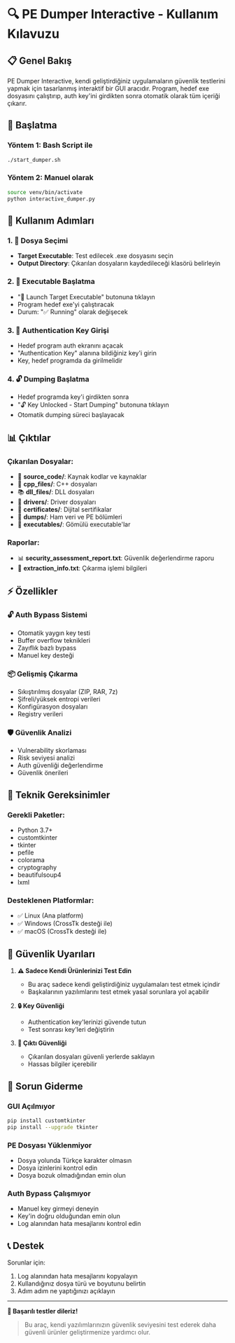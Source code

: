 # 🔍 PE Dumper Interactive - Kullanım Kılavuzu

## 📋 Genel Bakış

PE Dumper Interactive, kendi geliştirdiğiniz uygulamaların güvenlik testlerini yapmak için tasarlanmış interaktif bir GUI aracıdır. Program, hedef exe dosyasını çalıştırıp, auth key'ini girdikten sonra otomatik olarak tüm içeriği çıkarır.

## 🚀 Başlatma

### Yöntem 1: Bash Script ile
```bash
./start_dumper.sh
```

### Yöntem 2: Manuel olarak
```bash
source venv/bin/activate
python interactive_dumper.py
```

## 📝 Kullanım Adımları

### 1. 📁 Dosya Seçimi
- **Target Executable**: Test edilecek .exe dosyasını seçin
- **Output Directory**: Çıkarılan dosyaların kaydedileceği klasörü belirleyin

### 2. 🚀 Executable Başlatma
- "🚀 Launch Target Executable" butonuna tıklayın
- Program hedef exe'yi çalıştıracak
- Durum: "✅ Running" olarak değişecek

### 3. 🔑 Authentication Key Girişi
- Hedef program auth ekranını açacak
- "Authentication Key" alanına bildiğiniz key'i girin
- Key, hedef programda da girilmelidir

### 4. 🔓 Dumping Başlatma
- Hedef programda key'i girdikten sonra
- "🔓 Key Unlocked - Start Dumping" butonuna tıklayın
- Otomatik dumping süreci başlayacak

## 📊 Çıktılar

### Çıkarılan Dosyalar:
- 📄 **source_code/**: Kaynak kodlar ve kaynaklar
- 🔧 **cpp_files/**: C++ dosyaları
- 📚 **dll_files/**: DLL dosyaları
- 🔧 **drivers/**: Driver dosyaları
- 📜 **certificates/**: Dijital sertifikalar
- 💾 **dumps/**: Ham veri ve PE bölümleri
- 🏃 **executables/**: Gömülü executable'lar

### Raporlar:
- 📊 **security_assessment_report.txt**: Güvenlik değerlendirme raporu
- 📝 **extraction_info.txt**: Çıkarma işlemi bilgileri

## ⚡ Özellikler

### 🔓 Auth Bypass Sistemi
- Otomatik yaygın key testi
- Buffer overflow teknikleri
- Zayıflık bazlı bypass
- Manuel key desteği

### 📦 Gelişmiş Çıkarma
- Sıkıştırılmış dosyalar (ZIP, RAR, 7z)
- Şifreli/yüksek entropi verileri
- Konfigürasyon dosyaları
- Registry verileri

### 🛡️ Güvenlik Analizi
- Vulnerability skorlaması
- Risk seviyesi analizi
- Auth güvenliği değerlendirme
- Güvenlik önerileri

## 🔧 Teknik Gereksinimler

### Gerekli Paketler:
- Python 3.7+
- customtkinter
- tkinter
- pefile
- colorama
- cryptography
- beautifulsoup4
- lxml

### Desteklenen Platformlar:
- ✅ Linux (Ana platform)
- ✅ Windows (CrossTk desteği ile)
- ✅ macOS (CrossTk desteği ile)

## 🚨 Güvenlik Uyarıları

1. **⚠️ Sadece Kendi Ürünlerinizi Test Edin**
   - Bu araç sadece kendi geliştirdiğiniz uygulamaları test etmek içindir
   - Başkalarının yazılımlarını test etmek yasal sorunlara yol açabilir

2. **🔒 Key Güvenliği**
   - Authentication key'lerinizi güvende tutun
   - Test sonrası key'leri değiştirin

3. **📁 Çıktı Güvenliği**
   - Çıkarılan dosyaları güvenli yerlerde saklayın
   - Hassas bilgiler içerebilir

## 🐛 Sorun Giderme

### GUI Açılmıyor
```bash
pip install customtkinter
pip install --upgrade tkinter
```

### PE Dosyası Yüklenmiyor
- Dosya yolunda Türkçe karakter olmasın
- Dosya izinlerini kontrol edin
- Dosya bozuk olmadığından emin olun

### Auth Bypass Çalışmıyor
- Manuel key girmeyi deneyin
- Key'in doğru olduğundan emin olun
- Log alanından hata mesajlarını kontrol edin

## 📞 Destek

Sorunlar için:
1. Log alanından hata mesajlarını kopyalayın
2. Kullandığınız dosya türü ve boyutunu belirtin
3. Adım adım ne yaptığınızı açıklayın

---

**🎉 Başarılı testler dileriz!**

> Bu araç, kendi yazılımlarınızın güvenlik seviyesini test ederek daha güvenli ürünler geliştirmenize yardımcı olur.